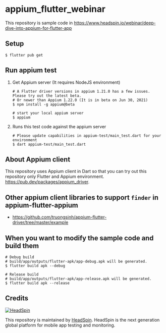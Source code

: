 # appium_flutter_webinar

This repository is sample code in https://www.headspin.io/webinar/deep-dive-into-appium-for-flutter-app

## Setup

```
$ flutter pub get
```

## Run appium test

1. Get Appium server (It requires NodeJS environment)
    ```
    # A Flutter driver versions in appium 1.21.0 has a few issues. Please try out the latest beta.
    # Or newer than Appium 1.22.0 (It is in beta on Jun 30, 2021)
    $ npm install -g appium@beta

    # start your local appium server
    $ appium
    ```
2. Runs this test code against the appium server
    ```
    # Please update capabilities in appium-test/main_test.dart for your environment
    $ dart appium-test/main_test.dart
    ```

## About Appium client

This repository uses Appium client in Dart so that you can try out this repository only Flutter and Appium environment.
https://pub.dev/packages/appium_driver.

## Other appium client libraries to support `finder` in appium-flutter-appium

- https://github.com/truongsinh/appium-flutter-driver/tree/master/example


## When you want to modify the sample code and build them

```
# Debug build
# build/app/outputs/flutter-apk/app-debug.apk will be generated.
$ flutter build apk --debug

# Release build
# build/app/outputs/flutter-apk/app-release.apk will be generated.
$ flutter build apk --release
```

## Credits

[![][headspin-wordmark]](https://www.headspin.io/)

This repository is maintained by [HeadSpin](https://www.headspin.io/). HeadSpin is the next generation global platform for mobile app testing and monitoring.


[headspin-wordmark]: docs/images/headspin-wordmark.png "HeadSpin"
